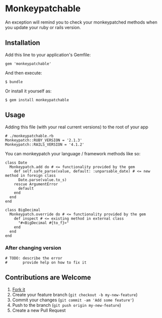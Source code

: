 # Monkeypatchable

An exception will remind you to check your monkeypatched methods when you update
your ruby or rails version.

## Installation

Add this line to your application's Gemfile:

    gem 'monkeypatchable'

And then execute:

    $ bundle

Or install it yourself as:

    $ gem install monkeypatchable

## Usage

Adding this file (with your real current versions) to the root of your app

    # ./monkeypatchable.rb
    Monkeypatch::RUBY_VERSION = '2.1.3'
    Monkeypatch::RAILS_VERSION = '4.1.2'

You can monkeypatch your language / framework methods like so:

    class Date
      Monkeypatch.add do # <= functionality provided by the gem
        def self.safe_parse(value, default: :unparsable_date) # <= new method in foreign class
          Date.parse(value.to_s)
        rescue ArgumentError
          default
        end
      end
    end

    class BigDecimal
      Monkeypatch.override do # <= functionality provided by the gem
        def inspect # <= existing method in external class
          "#<BigDecimal #{to_f}>"
        end
      end
    end

### After changing version

    # TODO: describe the error
    #       provide help on how to fix it

## Contributions are Welcome

1. [Fork it](https://github.com/ecoologic/monkeypatchable/fork)
2. Create your feature branch (`git checkout -b my-new-feature`)
3. Commit your changes (`git commit -am 'Add some feature'`)
4. Push to the branch (`git push origin my-new-feature`)
5. Create a new Pull Request
